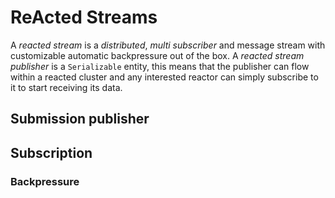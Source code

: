 # ReActed Streams

A *reacted stream* is a *distributed*, *multi subscriber* and message stream with customizable automatic backpressure
out of the box. A *reacted stream publisher* is a `Serializable` entity, this means that the publisher can flow within
a reacted cluster and any interested reactor can simply subscribe to it to start receiving its data.

## Submission publisher

## Subscription

### Backpressure 
